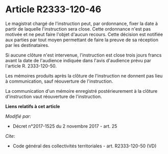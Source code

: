 # Article R2333-120-46

Le magistrat chargé de l'instruction peut, par ordonnance, fixer la date à partir de laquelle l'instruction sera close. Cette
ordonnance n'est pas motivée et ne peut faire l'objet d'aucun recours. Cette décision est notifiée aux parties par tout moyen
permettant de faire la preuve de sa réception par les destinataires.

Si aucune clôture n'est intervenue, l'instruction est close trois jours francs avant la date de l'audience indiquée dans
l'avis d'audience prévu par l'article R. 2333-120-50.

Les mémoires produits après la clôture de l'instruction ne donnent pas lieu à communication, sauf réouverture de
l'instruction.

La communication d'un mémoire enregistré postérieurement à la clôture d'instruction vaut réouverture de l'instruction.

**Liens relatifs à cet article**

_Modifié par_:

  - Décret n°2017-1525 du 2 novembre 2017 - art. 25

_Cite_:

  - Code général des collectivités territoriales - art. R2333-120-50 (VD)

